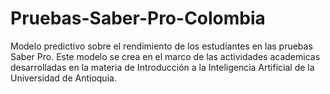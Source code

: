 # Pruebas-Saber-Pro-Colombia
Modelo predictivo sobre el rendimiento de los estudiantes en las pruebas Saber Pro.
Este modelo se crea en el marco de las actividades academicas desarrolladas en la materia de Introducción a la Inteligencia Artificial de la Universidad de Antioquia.
